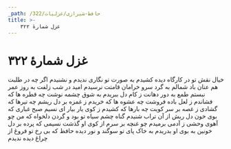 ```yaml
---
_path: /حافظ-شیرازی/غزلیات/322
title: >-
    غزل شمارهٔ ۳۲۲
---
```

# غزل شمارهٔ ۳۲۲

خیال نقش تو در کارگاه دیده کشیدم
به صورت تو نگاری ندیدم و نشنیدم
اگر چه در طلبت هم عنان باد شمالم
به گرد سرو خرامان قامتت نرسیدم
امید در شب زلفت به روز عمر نبستم
طمع به دور دهانت ز کام دل ببریدم
به شوق چشمه نوشت چه قطره ها که فشاندم
ز لعل باده فروشت چه عشوه ها که خریدم
ز غمزه بر دل ریشم چه تیرها که گشادی
ز غصه بر سر کویت چه بارها که کشیدم
ز کوی یار بیار ای نسیم صبح غباری
که بوی خون دل ریش از آن تراب شنیدم
گناه چشم سیاه تو بود و گردن دلخواه
که من چو آهوی وحشی ز آدمی برمیدم
چو غنچه بر سرم از کوی او گذشت نسیمی
که پرده بر دل خونین به بوی او بدریدم
به خاک پای تو سوگند و نور دیده حافظ
که بی رخ تو فروغ از چراغ دیده ندیدم
